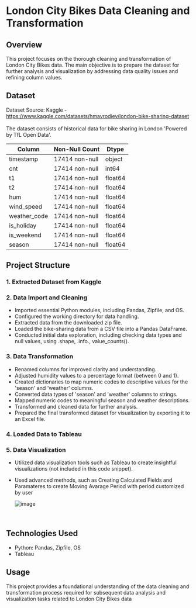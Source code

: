 # London City Bikes Data Cleaning and Transformation
## Overview
This project focuses on the thorough cleaning and transformation of London City Bikes data. The main objective is to prepare the dataset for further analysis and visualization by addressing data quality issues and refining column values.
## Dataset
Dataset Source: Kaggle - <br>
https://www.kaggle.com/datasets/hmavrodiev/london-bike-sharing-dataset <br> <br>
The dataset consists of historical data for bike sharing in London 'Powered by TfL Open Data'.

| Column        | Non-Null Count | Dtype    |
| ------------- | --------------- | ------- |
| timestamp     | 17414 non-null | object  |
| cnt           | 17414 non-null | int64   |
| t1            | 17414 non-null | float64 |
| t2            | 17414 non-null | float64 |
| hum           | 17414 non-null | float64 |
| wind_speed    | 17414 non-null | float64 |
| weather_code  | 17414 non-null | float64 |
| is_holiday    | 17414 non-null | float64 |
| is_weekend    | 17414 non-null | float64 |
| season        | 17414 non-null | float64 |

## Project Structure
### 1. Extracted Dataset from Kaggle
### 2. Data Import and Cleaning
- Imported essential Python modules, including Pandas, Zipfile, and OS.
- Configured the working directory for data handling.
- Extracted data from the downloaded zip file.
- Loaded the bike-sharing data from a CSV file into a Pandas DataFrame.
- Conducted initial data exploration, including checking data types and null values, using .shape, .info., value_counts().
### 3. Data Transformation
- Renamed columns for improved clarity and understanding.
- Adjusted humidity values to a percentage format (between 0 and 1).
- Created dictionaries to map numeric codes to descriptive values for the 'season' and 'weather' columns.
- Converted data types of 'season' and 'weather' columns to strings.
- Mapped numeric codes to meaningful season and weather descriptions.
- Transformed and cleaned data for further analysis.
- Prepared the final transformed dataset for visualization by exporting it to an Excel file.
### 4. Loaded Data to Tableau 
### 5. Data Visualization
- Utilized data visualization tools such as Tableau to create insightful visualizations (not included in this code snippet).
- Used advanced methods, such as Creating Calculated Fields and Paramateres to create Moving Avarage Period with period customized by user<br>

  ![image](https://github.com/Mazur-Piotr/London_City_Bikes-Portfolio_Project/assets/138219323/2c1b2512-6048-4fb6-a5cd-9628a213ae85)

  <br>
## Technologies Used
- Python: Pandas, Zipfile, OS 
- Tableau
## Usage
This project provides a foundational understanding of the data cleaning and transformation process required for subsequent data analysis and visualization tasks related to London City Bikes data
